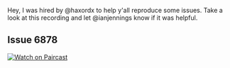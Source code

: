 
Hey, I was hired by @haxordx to help y'all reproduce some issues. Take a look at this recording and let @ianjennings know if it was helpful.
## Issue 6878

<a href="https://app.paircast.io/replay/f3800275-e4be-4bc2-a850-90eed993a338#0:180000"><img src="https://app.paircast.io/images/watch-on-paircast.png" alt="Watch on Paircast" /></a>
